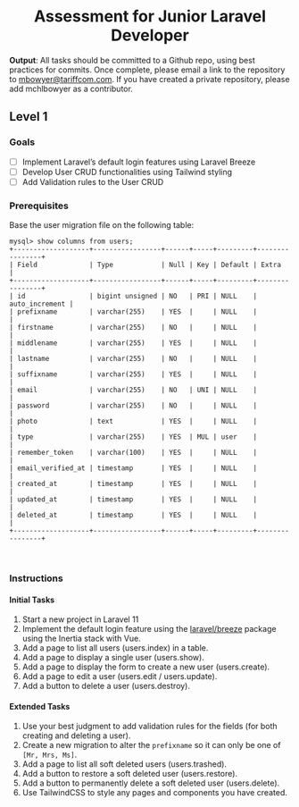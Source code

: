<h1 align="center">
Assessment for Junior Laravel Developer
</h1>

**Output**: All tasks should be committed to a Github repo, using best practices for commits. Once complete, please email a link to the repository to mbowyer@tariffcom.com. If you have created a private repository, please add mchlbowyer as a contributor.

## Level 1

### Goals

- [ ] Implement Laravel’s default login features using Laravel Breeze
- [ ] Develop User CRUD functionalities using Tailwind styling
- [ ] Add Validation rules to the User CRUD

### Prerequisites

Base the user migration file on the following table:

```mysql
mysql> show columns from users;
+-------------------+-----------------+------+-----+---------+----------------+
| Field             | Type            | Null | Key | Default | Extra          |
+-------------------+-----------------+------+-----+---------+----------------+
| id                | bigint unsigned | NO   | PRI | NULL    | auto_increment |
| prefixname        | varchar(255)    | YES  |     | NULL    |                |
| firstname         | varchar(255)    | NO   |     | NULL    |                |
| middlename        | varchar(255)    | YES  |     | NULL    |                |
| lastname          | varchar(255)    | NO   |     | NULL    |                |
| suffixname        | varchar(255)    | YES  |     | NULL    |                |
| email             | varchar(255)    | NO   | UNI | NULL    |                |
| password          | varchar(255)    | NO   |     | NULL    |                |
| photo             | text            | YES  |     | NULL    |                |
| type              | varchar(255)    | YES  | MUL | user    |                |
| remember_token    | varchar(100)    | YES  |     | NULL    |                |
| email_verified_at | timestamp       | YES  |     | NULL    |                |
| created_at        | timestamp       | YES  |     | NULL    |                |
| updated_at        | timestamp       | YES  |     | NULL    |                |
| deleted_at        | timestamp       | YES  |     | NULL    |                |
+-------------------+-----------------+------+-----+---------+----------------+
```

<br>

### Instructions

#### Initial Tasks

1. Start a new project in Laravel 11
1. Implement the default login feature using the [laravel/breeze](https://laravel.com/docs/11.x/starter-kits#laravel-breeze) package using the Inertia stack with Vue.
1. Add a page to list all users (users.index) in a table.
1. Add a page to display a single user (users.show).
1. Add a page to display the form to create a new user (users.create).
1. Add a page to edit a user (users.edit / users.update).
1. Add a button to delete a user (users.destroy).

#### Extended Tasks

1. Use your best judgment to add validation rules for the fields (for both creating and deleting a user).
1. Create a new migration to alter the `prefixname` so it can only be one of `[Mr, Mrs, Ms]`.
1. Add a page to list all soft deleted users (users.trashed).
1. Add a button to restore a soft deleted user (users.restore).
1. Add a button to permanently delete a soft deleted user (users.delete).
1. Use TailwindCSS to style any pages and components you have created.
